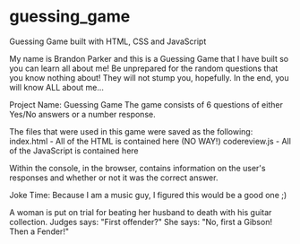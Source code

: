 # guessing_game
Guessing Game built with HTML, CSS and JavaScript

My name is Brandon Parker and this is a Guessing Game that I have built so you can learn all about me! Be unprepared for the random questions that you know nothing about! They will not stump you, hopefully. In the end, you will know ALL about me...

Project Name: Guessing Game
The game consists of 6 questions of either Yes/No answers or a number response.

The files that were used in this game were saved as the following:
  index.html - All of the HTML is contained here (NO WAY!)
  codereview.js - All of the JavaScript is contained here

Within the console, in the browser, contains information on the user's responses and whether or not it was the correct answer.


Joke Time:
Because I am a music guy, I figured this would be a good one ;)

A woman is put on trial for beating her husband to death with his guitar collection.
Judges says: "First offender?"
She says: "No, first a Gibson! Then a Fender!"
